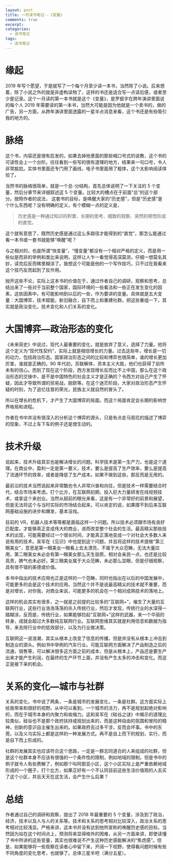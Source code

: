 ```yaml
---
layout: post
title: 一月读书笔记--《变量》
comments: true
excerpt: 
categories:
  - 读书笔记 
tags:
  - 读书笔记 
---
```



# 缘起

2019 年写个愿望，于是就写了一个每个月至少读一本书，当然除了小说。后来想着，除了小说之外的就是非虚构读物了，这样的书还是适合写一点读后感，或者至少是记录。这个一月读的第一本书就是这个《变量》，是罗振宇在跨年演讲里面说的每个人 2019 年需要读的第一本书，当然大可能是因为他就是一个卖书的，做的广告，另一方面，从跨年演讲里面透露的一星半点消息来看，这个书还是有些吸引我的地方的。


# 脉络

这个书，内容还是很有启发的，如果去掉他里面的那些喊口号式的说教，这个书的可读性会上一个台阶。往往看到一些写的很有道理的地方，结果来一句口号，令人非常尴尬。实体书里面还专门用了画线，电子书里面用了粗体，这个太影响阅读体验了。

当然书的脉络很简单，就是一个总-分结构，首先总体说明了一下关注的 5 个变量，然后分章节来详细叙述这 5 个变量。比较大的槽点在于前面“总”的这个部分。按照作者的说法，
这套书的目标，是唤醒大家的“历史感”，但是“历史感”是个什么东西呢？没有明确的定义，有个模糊一点的定义是，

> 历史感是一种通过知识的积累、长期的思考、细致的观察、突然的顿悟形成的直觉。

这个就有意思了，既然历史感是通过这么多路径才能得到的“直觉”，那怎么能通过看一本书或一套书就能够“唤醒”呢？

与之相对的，也是所谓“快变量”，“慢变量”都没有一个相对严格的定义，而是用一些似是而非的举例和类比来说明，这样让人乍一看觉得高深莫测，仔细一想莫名其妙，读完后反而稀里糊涂了。我想这个可能是他的一个写作技巧，只不过在我看来这个技巧反而起到了反作用。

抛开这些不论，实际上这本书的价值在于，通过作者自己的调研，观察和思考，总结出来了一些对于当前整个国家，国际环境的一些看法和一些正在发生变化的因素，这些因素中，有可能影响到以后的一些，作为要讲的变量。具体就是五大变量：大国博弈，技术赋能，新旧融合，自下而上和重建社群。把这些重组一下，其实就是政治变化，技术变化和人们关系的变化。


# 大国博弈&#x2014;政治形态的变化

《未来简史》中说过，现代人最重要的变化，就是放弃了意义，选择了力量。他将这个定义为“现代性契约”，实际上就是相信增长的力量。过去这些年，增长是一切的动力，包括政治形态。国家政治形态之间的比较和博弈也很简单，谁的增长更加厉害，谁就是正确的。90 年代初，苏联解体，资本主义大胜，他们也获得了前所未有的信心。而到了现在这个阶段，西方发现增长反而比不上中国，那么在这个政治形态的交锋中，是不是中国特色的社会主义才是正确的？令西方对自己产生了怀疑，因此才导致所谓的贸易战，脱欧等。在这个迷茫阶段，大家对政治形态产生怀疑的时刻，为了追忆往昔的荣光，民族主义就自然的冒头了。

所以在增长的危机下，才产生了大国博弈的局面。而这个局面肯定会长期的影响世界格局和进程。

作者在书中并没有很深入的分析这个博弈的源头，只是有点走马观花的描述了博弈的现象，不过上车下车的例子还是很生动的。


# 技术升级

说起来，技术升级其实也是解决增长的问题。科学技术是第一生产力，也是这个道理。在商业中，盈利一定是第一要义，技术，要么是提高了生产效率，要么是提高了流通环节的效率，或者是降低了生产成本。如果不做到这些，那反而是无用的。

最前沿的技术当然说起来非常酷也令人非常兴奋和向往，但是技术一样需要结合时代，结合市场来考虑。打个比方，在互联网初期，投入巨大力量研发在线视频技术，或拿这个来创业。当然从超前的眼光来看，这是有一个非常好的前景和展望，但是无法将这个与当时实际的市场结合起来，可以肯定的说，如果撑不到后来互联网基础设施的进步和爆发，基本没戏。

目前的 VR，机器人技术等等都是面临这样一个问题。所以技术必须跟市场有良好匹配度，才能够真正变成伟大的商业，进而改变整个社会的生活。最高精尖那些技术的出现，可能需要经过一个很长时间，才能真正落地变成一个对社会大多数人来说有用的技术。吴军在《见识》中也提到这个问题，并且将这样的技术提做“第三眼美女”，意思是第一眼美女一眼看上去太漂亮，不属于大众范畴，无法大量应用，第二眼美女未必会有第一眼美女那么天生丽质，相对会亲民一点，也还是比较高贵，脾气也未必好。第三眼美女属于大众范畴，未必那么显眼，但是仔细观察，具有很不错的美德或价值。

本书中指出的技术应用也正是这样的一个范畴，同时也指出在以后的中国发展中，可能更多的会是这个技术的应用。当然这个并不是说最高精尖的技术就不重要，而是对增长，对你我，对商业来说，可能更多的机会在一个相对成熟技术的落地上。

这样的机会其实有很多，之一就是之前提的比较多的“互联网+”，催生了大量的互联网行业，这些行业浩浩荡荡的杀入传统行业，然后才发现，传统行业的水深得一踏糊涂，反而是，传统行业，如果能够捡起“互联网+”这样的武器，来一个华丽的转身，成就会超过大多数纯互联网行业。互联网思维其实就是利用信息和数据为指导，来去除行业中的低效部分，以及为行业做决策。

互联网这一波浪潮，其实从根本上改变了信息的传播，但是并没有从根本上冲击到制造业的源头。例如书中举例的汽车行业。可能互联网方面解决了产品制造之后的流通，销售等，可以解决很多这方面之前的成本，但是从根本上，产品还是要生产出来才能产生利润，在最终的生产环节上面，并没有产生太多的冲击和变化。而这正是接下来的机会。


# 关系的变化&#x2014;城市与社群

关系的变化，书中说了两条，一条是城市的发展变化，一条是社群。这方面实际上给我带来和很好的视野。从中可以看到，一个城市的活力，再不是规划起绝对影响的，而在于城市本身的内聚力和收缩力。这和吴军在《硅谷之谜》中揭示的道理比较类似，硅谷也不是那个政府扶持或规划出来的，而是这种自由的氛围和冒险的精神，创新的意识自主催生出来的。如果政府去过多干涉，反而会坏事。书中的东莞，以及义乌实际上都是这样的一种发展方式。再不是自上而下的规划，实行，而是自下而上形成的。

社群的发展其实也应该符合这个思路，一定是一群志同道合的人来组成的社群，但是这个社群本身不应该有很强的一个条件性的限制，例如地域的限制。但是书中的例子就令人有些费解了，例如那个叫阿那亚小区，这个小区实际上是严重依赖地域形成的一个圈子，打个比方，如果正好有一个不认同目前这些生活价值观的人去买了这个小区，并且天天在这生活，会产生什么后果？


# 总结

作者通过自己的调研和观察，提出了 2018 年最重要的 5 个变量，涉及到了政治，经济，技术以及人与人的关系等。技术和关系的思考相对比较深入，政治关系的思考相对比较浅显。严格来讲，这本书并没有达到他所宣称的唤醒历史感的目标。当然因为站在这个时间点上，预测将来显得格外的困难，从另一方面来讲，即使读懂了书中所讲的这些变量，其实也很难说不产生这种历史感能解决的“焦虑感”。但是，如果能够将一些观察在读者心中留下来，开阔一下视野，使得看问题时候有些不同角度的变化思考，也就够了。总体三星半吧（满分五星）。
